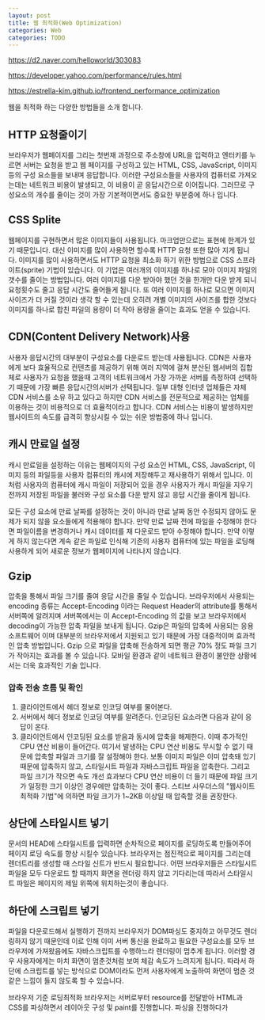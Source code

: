 ```yaml
---
layout: post
title: 웹 최적화(Web Optimization) 
categories: Web
categories: TODO
---
```

https://d2.naver.com/helloworld/303083

https://developer.yahoo.com/performance/rules.html

https://estrella-kim.github.io/frontend_performance_optimization

웹을 최적화 하는 다양한 방법들을 소개 합니다.


## HTTP 요청줄이기
브라우저가 웹페이지를 그리는 첫번재 과정으로 주소창에 URL을 입력하고 엔터키를 누르면 서버는 요청을 받고 웹 페이지를 구성하고 있는 HTML, CSS, JavaScript, 이미지 등의 구성 요소들을 보내며 응답합니다. 이러한 구성요소들을 사용자의 컴퓨터로 가져오는데는 네트워크 비용이 발생되고, 이 비용이 곧 응답시간으로 이어집니다. 그러므로 구성요소의 개수를 줄이는 것이 가장 기본적이면서도 중요한 부분중에 하나 입니다.

## CSS Splite
웹페이지를 구현하면서 많은 이미지들이 사용됩니다. 마크업만으로는 표현에 한계가 있기 때문입니다. 대신 이미지를 많이 사용하면 할수록 HTTP 요청 또한 많아 지게 됩니다. 이미지를 많이 사용하면서도 HTTP 요청을 최소화 하기 위한 방법으로 CSS 스프라이트(sprite) 기법이 있습니다. 이 기업은 여러개의 이미지를 하나로 모아 이미지 파일의 갯수를 줄이는 방법입니다. 여러 이미지를 다운 받아야 했던 것을 한개만 다운 받게 되니 요청횟수도 줄고 응답 시간도 줄어들게 됩니다. 또 여러 이미지를 하나로 모으면 이미지 사이즈가 더 커질 것이라 생각 할 수 있는데 오히려 개별 이미지의 사이즈를 합한 것보다 이미지를 하나로 합친 파일의 용량이 더 작아 용량을 줄이는 효과도 얻을 수 있습니다. 

## CDN(Content Delivery Network)사용
사용자 응답시간의 대부분이 구성요소를 다운로드 받는데 사용됩니다. CDN은 사용자에게 보다 효율적으로 컨텐츠를 제공하기 위해 여러 지역에 걸쳐 분산된 웹서버의 집합체로 사용자가 요청을 했을때 고객의 네트워크에서 가장 가까운 서버를 측정하여 선택하기 때문에 가장 빠른 응답시간의서버가 선택됩니다. 일부 대형 인터넷 업체들은 자체 CDN 서비스를 소유 하고 있다고 하지만  CDN 서비스를 전문적으로 제공하는 업체를 이용하는 것이 비용적으로 더 효율적이라고 합니다. CDN 서비스는 비용이 발생하지만 웹사이트의 속도를 급격히 향상시킬 수 있는 쉬운 방법중에 하나 입니다. 

## 캐시 만료일 설정
캐시 만료일을 설정하는 이유는 웹페이지의 구성 요소인 HTML, CSS, JavaScript, 이미지 등의 파일등을 사용자 컴퓨터의 캐시에 저장해두고 재사용하기 위해서 입니다. 이처럼 사용자의 컴퓨터에 캐시 파일이 저장되어 있을 경우 사용자가 캐시 파일을 지우기 전까지 저장된 파일을 불러와 구성 요소를 다운 받지 않고 응답 시간을 줄이게 됩니다. 

모든 구성 요소에 만료 날짜를 설정하는 것이 아니라 만료 날짜 동안 수정되지 않아도 문제가 되지 않을 요소들에게 적용해야 합니다. 만약 만료 날짜 전에 파일을 수정해야 한다면 파일이름을 변경하거나 캐시 데이터를 재 다운로드 받아 수정해야 합니다. 만약 이렇게 하지 않는다면 계속 같은 파일로 인식해 기존의 사용자 컴퓨터에 있는 파일을 로딩해 사용하게 되어 새로운 정보가 웹페이지에 나타나지 않습니다. 

## Gzip 
압축을 통해서 파일 크기를 줄여 응답 시간을 줄일 수 있습니다. 브라우저에서 사용되는 encoding 종류는 Accept-Encoding 이라는 Request Header의 attribute를 통해서 서버쪽에 알려지며 서버쪽에서는 이 Accept-Encoding 의 값을 보고 브라우저에서 decoding이 가능한 압축 파일을 보내게 됩니다. Gzip은 파일의 압축에 사용되는 응용 소프트웨어 이며 대부분의 브라우저에서 지원되고 있기 때문에 가장 대중적이며 효과적인 압축 방법입니다. Gzip 으로 파일을 압축해 전송하게 되면 평균 70% 정도 파일 크기가 작아지는 효과를 볼 수 있습니다. 모바일 환경과 같이 네트워크 환경이 불안한 상황에서는 더욱 효과적인 기술 입니다.

### 압축 전송 흐름 및 확인
1. 클라이언트에서 헤더 정보로 인코딩 여부를 물어본다.
2. 서버에서 헤더 정보로 인코딩 여부를 알려준다. 인코딩된 요소라면 다음과 같이 응답이 온다.
3. 클라이언트에서 인코딩된 요소를 받음과 동시에 압축을 해제한다. 이때 추가적인 CPU 연산 비용이 들어간다. 여기서 발생하는 CPU 연산 비용도 무시할 수 없기 때문에 압축할 파일과 크기를 잘 설정해야 한다. 보통 이미지 파일은 이미 압축돼 있기 때문에 압축하지 않고, 스타일시트 파일과 자바스크립트 파일을 압축한다. 그리고 파일 크기가 작으면 속도 개선 효과보다 CPU 연산 비용이 더 들기 때문에 파일 크기가 일정한 크기 이상인 경우에만 압축하는 것이 좋다. 스티브 사우더스의 "웹사이트 최적화 기법"에 의하면 파일 크기가 1~2KB 이상일 때 압축할 것을 권장한다.


## 상단에 스타일시트 넣기
문서의 HEAD에 스타일시트를 입력하면 순차적으로 페이지를 로딩하도록 만들어주어 페이지 로딩 속도를 향상 시킬수 있습니다. 브라우저는 점진적으로 페이지를 그리는데 렌더트리를 생성할 때 스타일 신트가 반드시 필요합니다. 어떤 브라우저들은 스타일시트 파일을 모두 다운로드 할 때까지 화면을 렌더링 하지 않고 기다리는데 따라서 스타일시트 파일은 페이지의 제일 위쪽에 위치하는것이 좋습니다.

## 하단에 스크립트 넣기
파일을 다운로드해서 실행하기 전까지 브라우저가 DOM파싱도 중지하고 아무것도 렌더링하지 않기 때문인데 이로 인해 이미 서버 통신을 완료하고 필요한 구성요소를 모두 브라우저에 가져왔음에도 자바스크립트를 수행하느라 렌더링이 멈추게 됩니다. 이러할 경우 사용자에게는 마치 화면이 멈춘것처럼 보여 체감 속도가 느려지게 됩니다. 따라서 하단에 스크립트를 넣는 방식으로 DOM이라도 먼저 사용자에게 노출하여 화면이 멈춘 것 같은 느낌이 들지 않도록 할 수 있습니다.


브라우저 기준 로딩최적화
 브라우저는 서버로부터 resource를 전달받아 HTML과 CSS를 파싱하면서 레이아웃 구성 및 paint를 진행합니다.
파싱을 진행하다가 <script>태그와 만나게 되면 javascript를 파싱하고 즉시 실행하게 됩니다. javascript가 실행된 이후로 그 다음 구문을 동기적으로 파싱할 수 있습니다.
브라우저가 효율적으로 빠르게 뷰(view)를 그리기 위해서는 HTML과 CSS를 파싱하면서 자바스크립트로 인해 block resource가 발생하는 것을 방지해야합니다.
즉, HTML을 읽어나가다가 script를 만나 view를 그리는 시간이 늦어지지않도록 javascript는 view가 다 그려진 시점에 파싱해야합니다.
html5 가 나오기 이전에는, <script> 태그를 <body> 태그가 끝나기 바로 전에 위치하게 했습니다.
html5에서는 외부 js resource를 받아오는 경우 defer속성이나 async 속성을 추가하여 같은 효과를 낼 수 있습니다.

*단, 외부의 resource를 가져오는 script태그인 경우에만 사용가능합니다.

** 엄연히 이야기하자면 defer와 async는 다른 속성이다.
   defer의 경우는 외부의 source를 비동기적으로 가져온 후 html파싱이 끝난 후 파싱하게 하고,
   async는 비동기적으로 외부 source를 받아온 후 그 즉시 파싱한 후 실행합니다.



### 추가로 async & defer

자바스크립트 로드 시점을 최적 화 할 수 있습니다.


#### async 속성이 추가된 경우의 실행

async 속성은 브라우저에 스크립트 파일이 비동기적으로 실행될 수 있음을 나타내기 위해 사용됩니다. HTML 구문 분석기는 스크립트 태그에 도달한 지점에서 스크립트를 가져오고 실행하기 위해 일시 중지 할 필요가 없습니다. 따라서 HTML 구문 분석과 병행하여 스크립트를 가져온 후 스크립트가 준비 될 때마다 즉시 실행이 가능합니다. 그러므로 `실행의 순서가 다운로드 완료 시점의 결정되므로 실행 순서가 중요한 스크립트들에 async를 사용할 때는 유의해야 합니다`(HTML5 spec에 async=false 속성 지정시 호출 순서대로 실행되도록 추가됨(default : true)).


```js
<script async src="script.js">
```

#### defer 속성이 추가된 경우의 실행

defer 속성은 HTML 구문 분석이 완전히 완료되면 스크립트 파일을 실행하도록 브라우저에 지시합니다.

```js
<script defer src="script.js">
```

비동기적으로 로드된 스크립트와 마찬가지로, HTML 구문 분석이 실행되는 동안 파일을 다운로드 할 수 있습니다. 그러나 `HTML 구문 분석이 완료되기 전에 스크립트 다운로드가 완료 되더라도 구문 분석이 완료 될 때까지 스크립트는 실행되지 않습니다`. 또한, async와는 다르게 호출된 순서대로 실행됩니다.
그렇기 때문에 먼저 선언된 스크립트 다운로드가 완료시점이 늦더라도 호출된 순서대로 실행되기 때문에 위에서 의존성을 잃어버릴 가능성이 있는 defer="true" 일 경우와는 다릅니다.

## Javascript & CSS파일을 외부로 분리하기
문서내에 배치하는 것보다 외부로 분리하여 link, script태그로 불러오는 방식을 사용하는 방법으로 응답시간을 줄일 수 있습니다. 브라우저에 의해 캐시에 저장된 javascript와 css파일은 재사용되어 사용되지 않기 때문에 캐시의 장점을 활용할 수 없습니다

## javascript & css 통합하기
외부로 분리한 파일들을 최대한 통합하여 파일 갯수를 줄이는것 또한 중요합니다. 아무리 작은 파일이라도 사용자의 컴퓨터로 가져오기 위해서는 요청을 해야 하고 요청이 많아지면 응답시간또한 늘어나게 되기 때문입니다. 

## javascript & css minfy 축소
작성시 불필요한 선언을 하지 않는 것 역시 파일의 용량을 줄이고 렌더링 속도를 빠르게 할 수 있는 방법중 하나입니다. 불필요한 white space를 제거하여 용량을 줄이고 필요한 정보만 한줄에 보내기 때문에 traffic사이즈가 상당히 줄어즐게 됩니다. 

## DNS조회 줄이기
DNS (Domain Name System)는 전화 번호부가 사람들의 이름을 전화 번호로 매핑하는 것처럼 호스트 이름을 IP 주소에 매핑합니다. 브라우저에 www.yahoo.com을 입력하면 브라우저에서 접속 한 DNS 확인자가 해당 서버의 IP 주소를 반환합니다. 따라서 DNS에는 비용이 발생합니다. 일반적으로 DNS가 주어진 호스트 이름의 IP 주소를 조회하는데 20 - 120ms 가 걸립니다. 브라우저는 DNS 조회가 완료 될때까지 이 호스트 이름에서 아무것도 다운로드 할 수 없습니다.

DNS 조회는 성능향상을 위해 임시저장(cache) 됩니다. 이 캐시는 사용자의 ISP 또는 LAN (Local Area Network)이 관리하는 특수 캐시 서버에서 발생할 수 있지만 개별 사용자의 컴퓨터에서 발생하는 캐시도 있습니다. DNS 정보는 운영 체제의 DNS 캐시 (Microsoft Windows의 "DNS 클라이언트 서비스")에 남아 있습니다. 대부분의 브라우저에는 운영 체제의 캐시와 별도로 고유한 캐시가 있습니다. 브라우저가 자체 캐시에 DNS 레코드를 보관하는 한 운영 체제가 레코드 요청을 방해하지 않습니다.

Internet Explorer는 기본적으로 DnsCacheTimeout레지스트리 설정에 지정된대로 DNS 조회를 30분 동안 캐시합니다. Firefox는 network.dnsCacheExpiration구성 설정에 의해 제어되는 DNS 조회를 1분 동안 캐시합니다. (Fasterfox가 이것을 1시간으로 변경합니다.)

클라이언트의 DNS 캐시가 비어 있으면 (브라우저와 운영 체제 모두에 대해) DNS 조회 수는 웹 페이지의 고유한 호스트 이름 수와 같습니다. 여기에는 페이지의 URL, 이미지, 스크립트 파일, 스타일시트, 플래시 객체 등에 사용된 호스트 이름이 포함됩니다. 고유한 호스트 이름의 수를 줄이면 DNS 조회 횟수가 줄어 듭니다.

고유한 호스트 이름의 수를 줄이면 페이지에서 발생하는 병렬 다운로드의 양이 줄어 듭니다. DNS 조회를 피하면 응답 시간이 단축되지만 병렬 다운로드를 줄이면 응답 시간이 늘어날 수 있습니다. 따라서 이 components를 적어도 2개(hostnames이 4개를 넘으면 안됨)로 분리시킬 것을 권장합니다. 이것은 DNS 조회를 줄이는 것과 높은 수준의 parallel downloads를 허용하는 것 사이에 적당한 절충안을 만들어줄 것입니다.

12. 중복 Script 제거하기
한페이지에서 동일한 자바스크립트 파일을 두번 포함시키는 것은 성능에 큰 영향을 미칩니다. 이러한 경우가 생각보다 특별한 경우가 아니라고 합니다. 두 가지 중요 요소(스크립트 크기와 개수)는 단일 웹페이지에서 스크립트 복제 가능성을 증가 시킵니다. 그런 일이 생기면, 복제 스크립트는 불필요한 HTTP 요청과 자바스크립트 실행의 생성으로 인해 성능에 영향을 줍니다.  

13. 리다이렉트 피하기
리다이렉트는 사용자를 한 URL에서 다른 URL로 다시 보내는 것을 말합니다. HTML 문서 모두 요청하기도 하며, 페이지 안에서 구성요소를 요청할 때도 사용됩니다. 이 밖에도 리다이렉트를 사용하는 이유는 다양하지만 리다이렉트는 페이지를 더 느리게 만듭니다. 리다이렉트가 완료되고 HTML 문서가 다운로드 될때까지 브라우저 화면에 아무것도 보이지 않습니다. 리다이렉트를 HTML 문서 자체의 다운로드를 지연시키기 때문에 가장 안 좋다고 할 수 있습니다. 

14. ETag 헤더를 설정하기
ETag(Entity Tags)란? 브라우저 캐시에 있는 컴포넌트가 원본 서버에 있는 컴포넌트와 일치하는지 여부를 확인하기 위해 웹서버와 브라우저가 사용하는 매커니즘 입니다. ETag는 유일하게 컴포넌트의 특정 버전을 식별하는 문자열입니다. 

13. 초기 렌더링 시 Ajax 요청 최소화하기
동적인 웹사이트에서 화면을 그리는 단계는 일반적으로 다음과 같습니다.

1. 사용자가 페이지를 요청한다.
2. 서버에서 보낸 마크업을 다운로드해 렌더링을 시작한다. 이때 마크업은 화면을 구성하는 레이아웃만 있고 실제로 보여 줄 데이터는 나중에 AJAX 요청을 통해 받은 다음 그릴 것이다.
3. 자바스크립트 다운로드와 렌더링이 끝난 후 onload 이벤트가 발생한다.
4. onload 이벤트가 발생한 다음에야 AJAX 통신을 실행하고 데이터를 화면에 그린다.
5. 화면을 완성한다.

이 과정에는 두 가지 문제점이 있습니다. 원래 Ajax 통신을 사용하지 않는 방법으로 페이지를 개발했다면 3번 단계에서 사용자는 화면을 보게 됩니다. 그런데 5번 단계까지 가서야 사용자는 최종화면을 볼 수 있습니다. 또 다른 문제는 렌더링이 반복된다는 것입니다. 1 ~  3번 단계까지 전체 화면을 한 번 그리고 4 ~ 5번 단계에서 화면을 한 번 더 그립니다. 

초기 응답 속도가 중요한 경우 Ajax 통신을 하지 않고 JSON 형태로 필요한 데이터를 받아 그려주는 방식으로 변경한다면 통신 비용만 덜었지 여전히 앞에서 발생한 문제가 그대로 나타나게 됩니다. 초기 렌더링 시에 마크업 전체를 서버에서 보내는 방식으로 개발하면 체감 속도를 높일 수 있습니다. 다시 말하면, 1 ~ 3단계에서 전체 화면과 데이터가 있는 화면을 모두 그리는 것입니다. 그리고 사용자의 행동이 있을 때 Ajax 요청을 실행해서 데이터를 받은 다음 화면을 그리게 하는 것으로 개선이 가능합니다.

초기 렌더링 시에 Ajax 통신으로 받은 데이터를 화면에 그리는 방법은 화면을 두 번 그리게 되어 체감 속도를 매우 느리게 합니다. 체감 속도를 높이려면 되도록 초기 렌더링시에는 Ajax 요청을 최소화 합니다.


## 쿠키 사이즈 줄이기
HTTP 쿠키들은 인증 및 개인화와 같은 다양한 이유로 사용이 됩니다. 쿠키들에 대한 정보는 웹 서버와 브라우저 사이의 HTTP headers에서 교환 됩니다. 쿠키들의 크기를 가능한 작게 유지하는 것은 사용자의 응답시간에 미치는 영향을 최소화 하기 때문에 중요합니다. 


## 구성요소들에 대해 cookie - free 도메인을 사용하기
브라우저가 정적 이미지에 대한 요청을 하고 쿠키들을 함께 보낼 때, 쿠키들은 서버에서 아무런 영향을 주지 않습니다. 그래서 이 쿠키들은 별다른 이유 없이 네트워크 트래픽만을 생성합니다. 정적 구성요소들이 cookie - free 요청들과 함께 요구 되고 있는지 반드시 확인해야 합니다. 서브도메인을 생성하고 거기에 모든 정적 구성요소들을 호스트 합니다. 만약 도메인이 www.example.org 이라면, static.example.org에 정적 구성요소들을 호스팅 할 수 있습니다. 그러나 www.example.org 와 반대로 만약 최상위 도메인 example.org에 이미 쿠키들을 설정했다면, static.example.org로의 모든 요청은 쿠키들을 포함할 것입니다. 이 경우, 완전히 새로운 도메인을 구입할 수 있고, 거기에 정적 구성요소들을 호스트 할 수 있습니다. 또한 이 도메인은 cookie - free 상태로 유지될 수 있습니다. Yahoo는 yimg.com을 사용, YouTube는 ytimg.com을 사용하고 Amazon은 

images - amazon.com 등을 사용합니다. cookie - free 도메인에서 적정 구성요소들을 호스팅 하는 것의 또 다른 이점은 일부 proxies가 쿠키들과 함께 요청된 구성요소들을 캐시하는 것을 거부할 수도 있다는 것입니다. 같은 맥락으로, 홈페이지에 example.org 또는 www.example.org의 사용을 망설이고 있는 중이라면, 쿠키에 미치는 영향을 고려해봐야 합니다. www를 생략하는 경우는 *.example.org의 쿠키들을 작성하는 것 밖에 할 수 없지만, 성능을 위해 www 서브도메인을 사용하고 그 서브도메인에 대한 쿠키들을 작성하는 것이 최선의 방법입니다.


## iframe의 개수를 최소화 하기
iframe을 사용할때는 아래와 같은 장점과 단점들이 있지만 많은 iframe 은 많은 이미지, 스크립트를 사용하는 경우와 같이 성능을 떨어뜨리기 때문에 iframe 또한 개수를 최소화 하여 사용하는 것이 좋습니다.

### <iframe> 의 장점
- 광고나 뱃지와 같은 로딩이 느린 third-party-content 
- Security sandbox
- 스크립트 병렬 다운로드

### <iframe> 의 단점
- 비어있어도 값이 비쌈
- page onload 를 차단함
- Non-semantic (비의미론적인 마크업)


## DOM 요소의 수를 줄여라
복잡한 페이지는 더 많은 바이트를 다운로드 하는 것을 의미하고, 또한 자바스크립트에서 느린 DOM 접근을 의미합니다. 예를 들어, 만약 event handler를 추가하려는 페이지에 500 또는 5000 개의 DOM 요소를 통해 루프를 돌려서 처리한다면 큰 차이가 생깁니다. DOM 요소의 높은 숫자는 컨텐츠를 반드시 제거하지 않고 페이지의 마크업과 함께 개선되야만 하는 무언가가 있다는 것을 말합니다. 당신은 레이아웃을 위해 중첩된 테이블을 사용하고, 단지 레이아웃 문제를 해결하기 위해 더 많은 DIV를 삽입하고 있는지 생각해 봐야 합니다. 좋은 마크업을 하기 위해서도 불필요한 요소들을 제거하여 마크업 하는 것을 중요합니다. 


## DOM 접근을 최소화 하기
자바스크립트의 DOM 객체는 자바스크립트의 주요 성능 저하 요인 중 하나 입니다. 따라서 자바스크립트의 성능을 최적화하기 위해서는 DOM 객체 접근을 최소화하도록 코드를 작성해야 합니다. 


## 이벤트 핸들러 설정하기
페이지 안에서 너무 자주 실행되는 DOM tree의 서로 다른 요소들에 붙여진 많은 이벤트 핸들러 때문에 반응 속도가 느려지게 됩니다. 만약 한개의 div 안에 10개의 버튼을 사용한다면 각 버튼마다 이벤트 핸들러를 설정하지 않고 버튼들을 감싸고 있는 div 에 이벤트 핸들러를 사용하는 것이 더 효과적입니다. 


## 404 Not Found 없애기
404 Not Found 는 HTTP 요청을 하고 페이지가 없다는 응답을 받게 되는 불필요한 요청으로 사용자경험을 느리게 만듭니다. 


## CSS의 filter 사용 자제하기
filter는 IE 7 미만 버전에서 PNG의 반투명한 색채의 문제점을 해결하는 것을 목표로 만들어 졌습니다. 하지만 filter 의 문제점은 이미지가 다운로드 되고 있는 동안 렌더링을 차단하고 브라우저를 멈추게 만듭니다. 이것은 메모리 소모를 증가 시키고 이미지마다가 아닌 요소마다 적용되므로 더 문제가 되기 때문에 filter 의 사용을 하지 않는 것이 최적화를 위해 좋습니다. 


## CSS의 Expression 사용 자제하기
CSS expression은 동적으로 CSS 속성을 설정하는 위험하지만 강력한 방법입니다. Internet Explorer 5로 시작되는 버전은 지원되지만, Internet Explorer 8로 시작되는 버전에서는 사용하지 않을 것을 권장합니다. 예로 배경색상은 CSS expression을 사용하여 매시간 다른 설정이 가능합니다.

```css
backgroud-color : expression( (new Date()).getHour()%2? '#B8D4FF' : '#F08A00');
```

위와 같은, 표현방법은 자바스크립트 방식을 사용합니다. CSS 속성은 자바스크립트 방식을 처리한 결과값으로 설정됩니다. 표현방법은 다른 브라우저에 의해 무시되므로, 여러 브라우저를 통해 일관된 표현 생성을 필요로 하는 Internet Explorer의 속성을 설정하는 것은 유용합니다. 

Expression의 문제는 CSS가 대부분 사람들이 생각한 것보다 더 자주 사용된다는 것입니다. 페이지를 읽어오거나 크기를 재설정 또는 스크롤 하거나 심지어 사용자가 마우스로 페이지를 이동할 때에도 사용됩니다. CSS expression의 카운터를 추가하면 CSS expression이 사용되는 빈도를 파악할 수 있습니다. 

CSS expression의 사용횟수를 감소시키는 방법 중 하나는 뚜렷한 값으로 스타일 속성을 설정할 수 있는 expression을 한번 사용하는 것입니다. 만약 스타일 속성을 페이지 전반에 걸쳐 동적으로 설정해야 한다면, CSS expression 대신에 event handlers를 사용하는 것이 대안이 될 수 있습니다. 반드시 CSS expression을 사용해야 한다면, 수천 번 이상 사용될 수 있으며 페이지 성능에 영향을 줄 수도 있다는 사실을 기억해야 합니다.

23. HTML 에서 이미지 크기를 줄이기 않기
HTML 안에서 `<img width="300" height="300" src="example.png" alt="example">` 와 같이 이미지 사이즈를 변경할 수 있습니다. HTML 내에서 사이즈를 수정하지 않고 원하는 사이즈로 컷팅된 이미지를 넣어 사용하는 것이 최적화에 좋습니다.

## favicon.ico 파일은 작고 캐시가 가능하게 제작하기
파비콘은 서버의 루트(root)에 머무는 이미지입니다. 브라우저는 같은 서버에 있기 때문에 쿠키들은  요청 시마다 발송됩니다. 또한 이 이미지는 다운로드 순서를 방해합니다. 

favicon.ico 이 가진 단점을 보완하기 위해서는
- 가능한 1k 이하로 작게 제작
- 변경설정 후에는 이름변경이 불가능하므로 원하는 시점의 Expires header를 설정해 줍니다. 

## 이미지 최적화 하기
이미지의 개수를 줄이는 스프라이트 기법을 통해 개수를 줄여주는 것도 중요하지만 모든 이미지에 다 적용할수는 없기 때문에 각각의 이미지들을 최적화 해주는 것이 중요합니다. 이미지 최적화를 통해 이미지의 용량이 줄어들고, 사용자의 대역폭에 여유가 생기고, 더 빨리 다운로드하여 화면에 렌더링 할 수 있게 해줍니다.

이미지를 최적화 하기 전 꼭 이미지를 사용해야 하는지에 대한 여부부터 생각해 봐야 합니다. 이미지를 대신하여 CSS 와 웹 글꼴들을 활용하여 대체할수 있다면 대체하여 구현하는 것이 최고의 최적화 방법입니다.

- 벡터 형식 선호 : 벡터 이미지는 해상도 및 배율에 독립적이므로, 여러 기기 및 고해상도 환경에 가장 적합합니다.
- SVG 자산 최소화 및 압축 : 대부분의 그리그 애플리케이션에서 생성하는 XML 마크업에는 불필요한 메타데이터가 들어 있는 경우가 많습니다. 이러한 메타데이터는 제거할 수 있습니다. 서버가 SVG 자산에 대해 GZIP 압축을 적용하도록 구성 되었는지 확인합니다.
- 최적의 래스터 이미지 형식 선택 : 기능적인 요구사항을 확인하고 각각의 특정 자산에 맞는 형식을 선택합니다.
- 래스터 형식에 최적화된 품질 설정 실험 : '품질' 설정을 낮추는 것을 두려워하지 마세요. 결과가 매우 좋은 경우가 많으며 바이트 절감 효과는 상당합니다.
- 불필요한 이미지 메타데이터 제거 : 많은 래스터 이미지에는 위치정보, 카메라 정보 등 자산과 관련하여 불필요한 메타 데이터가 들어 있습니다. 적합한 도구를 사용하여 이러한 메타 데이터를 삭제해 줍니다.
- 배율이 조정된 이미지 제공 : 서버의 이미지 크기를 조정하고 '표시' 크기를 이미지의 '실제' 크기와 최대한 가깝게 합니다. 특히, 큰 이미지의 경우 크기가 조정될 때 가장 큰 오버헤드가 발생하므로 주의 해야 합니다.
- 자동화 : 자동화된 도구 및 인프라에 투자하여 모든 이미지 자산이 항상 최적화 되도록 합니다.

구글 개발자 페이지 입니다. 각 단계별로 더 자세한 설명을 보실 수 있습니다. 

https://developers.google.com/web/fundamentals/performance/optimizing-content-efficiency/image-optimization?hl=ko


## 25k 이하의 구성요소들을 유지해라
아이폰에서는 25k 보다 큰 구성요소를 캐시하지 않는 이유 때문입니다. gzip으로는 충분하지 않을 수도 있기 때문에 축소하는것은 중요합니다. 

좀 더 자세한 정보는 Wayne Shea and Tenni Theurer 의 "Performance Research, Part 5: iPhone Cacheability - Making it Stick" 을 통해 보실 수 있습니다.


## 다중문서에 구성요소들을 묶어라
이메일의 첨부파일과 같이 다중문서에 구성요소들을 묶는 것은 한 개의 HTTP 요청에 여러 개의 구성요소들을 불러오는 데 도움이 됩니다. 사용자가 이 기술을 사용할 때, 사용자 에이젼트가 이러한 기능르 지원하는 먼저 확인해 봐야 합니다.


## 초기 buffer를 flush 하기
사용자들이 페이지를 요청할 때, backend 서버와 HTML 페이지를 함께 연동하는 것은 200 ~ 500ms 사이의 시간이 걸릴 수 있습니다. 브라우저는 도착하는 데이터를 기다리는 동안 작동하지 않습니다. PHP는 flush() 기능을 가지고 있습니다. 그것은 일부 준비된 HTML 응답을 브라우저로 전송하는 것을 승인함으로써, 브라우저는 backend 가 HTML 페이지의 나머지와 함께 연동되는 동안 컴포넌트를 불러올 수 있습니다. head 에 대한 HTML이 보통 더 쉽게 생성되기 때문에 head 바로 다음에 flushing을 사용하는 것이 적합합니다. 그것은 backend 가 동작하는 동안, 브라우저가 병렬로 연동하기 위해 필요한 CSS 및 JavaScript 파일들을 포함하는 것을 허락합니다.


```html
...<!-- css, js -->

</head>

<? php flush(); ?>

<body>

...<!-- content -->
```

## Post-load Components
페이지를 자세히 살펴보게 되면 "처음에 페이지를 읽어오기 위해 절대적으로 요구되는 것"이 무언인지에 의문을 가집니다. 컨텐츠와 컴포넌트의 나머지는 기다릴 수 있습니다. JavaScript 는 onload event 전후의 분할을 위한 이상적인 후보입니다. 예를 들어, 만약 드래그 앤 드롭(drag and drop)과 애니메이션을 실행하는 JavaScript 코드와 라이브러리를 갖고 있다면, 초기 렌더링 후에 페이지의 dragging 요소(elements)가 오기 때문에 그것들을 기다릴 수 있습니다. Post-loading에 대한 후보를 찾기 위한 또 다른 장소는 fold 아래의 숨겨진 컨텐츠(사용자의 동작 이후에 나타나는 컨텐츠)와 이미지들을 포함합니다.

YUI Image Loader를 이용하면 fold 아래의 이미지들을 지연시킬 수 있고, YUI GET 유틸리티는 즉시 JS와 CSS를 포함하는 가장 쉬운 방법입니다. Firebug의 Net Panel이 실행되는 Yahoo의 홈페이지는 좋은 예가 됩니다. 성능목표는 다른 웹 개발 모범사례(best practices) 와 비슷할 때 가장 이상적입니다. 이런 경우, 점진적 강화의 아이디어는 

자바스크립트를 지원받을 때 사용자경험(UX)를 향상시킬 수 있지만, 페이지가 자바스크립트 없이도 작동하는지 반드시 확인 해야 한다는 것을 명시해야 합니다. 그래서 페이지가 정상적으로 작동하는지 확인한 후에, 약간의 post-loaded script(드래그 앤 드롭 및 애니메이션과 같은 부가프로그램을 제공하는)로 향상시킬 수 있습니다. 


## Preload Components
Preload는 post-load의 반대개념처럼 보일지 모르지만, 실제로는 다른 목적을 가지고 있습니다. 컴포넌트를 preloading 함으로써 브라우저가 정지상태(idle)인 시간의 이점을 활용할 수 있고, 미래에 필요한 컴포넌트(이미지, css, script와 같은)를 요청할 수 있습니다. 이 방법은 사용자가 다음 페이지를 방문할 때, 대부분의 컴포넌트를 캐시에 이미 가질 수 있고, 페이지는 사용자에게 훨씬 빨리 로드(load)될 것입니다.

## 도메인에서 구성요소들을 분할하라
컴포넌트를 분할하는 것은 병렬 다운로드를 극대화 할 수 있습니다. DNS 조회의 페널티 때문에 2-4개 이상의 도메인을 사용하고 있지는 않은지 확인 해 봐야 합니다. 예를 들어, www.example.org 에서 HTML과 동적 컨텐츠를 호스트할 수 있고, static 1.example.org 와 static 2.example.org 사이의 정적 구성 요소를 분할 할 수 있습니다.

더 자세한 내용은 Tenni Theurer와 Patty Chi의 "Maximizing Parallel Downloads in the Carpool Lane"을 통해 보실 수 있습니다.

## @import 보다 link를 선택하라
위에서 점진적 렌더링을 위해서 CSS가 페이지의 상단에 와야 한다는 내용을 확인 했었습니다. IE에서 @import는 태그를 페이지의 하단에 사용하는 것과 같으므로 최적의 사용방법이 아닙니다.


## 빈 이미지 src 없애기
이미지를 만들 때 html과 js로 생성하는 두가지 방법이 있습니다.

```html
<img src="">
```

```js
var img = new Image();
img.src = "";

```

 두가지 양식은 동일한 효과를 불러 일으킵니다. 브라우저마다 서버에 다른 요청을 하게 됩니다.

- IE 는 페이지가 위치한 디렉토리를 요청합니다.
- Safari 와 Chrome 은 그것들의 실제 페이지를 요청합니다.
- Firefox 3 와 이전 버전들은 Safari, Chrome 과 같은 동작을 수행하지만, 버전 3.5에서는 이 문제를 ([bug 444931]) 다루며 더 이상 요청을 보내지 않습니다.
- Opera는 빈 이미지가 src가 발생할 때, 아무것도 수행하지 않습니다.

이러한 동작들이 좋지 않은 이유는

1. 많은 양의 예상치 못한 트래픽(특히, 하루에 많은 양의 페이지뷰를 생성하는 페이지들)을 전송함으로써 서버는 정지상태가 됩니다.
2. 서버는 절대 보여지지 않을 페이지를 생성하는 사이클을 컴퓨팅 하는 것으로 낭비됩니다.
3. 사용자 데이터는 오류가 생길 가능성이 있습니다. 만약 요청이 추적상태에 있다면, 쿠키 또는 다른 방식으로 데이터를 파괴할 가능성이 있습니다. 비록 이미지 요청이 이미지를 반환하지 않더라도, 모든 쿠키들을 포함하는 브라우저에 의해 모든 header 들은 읽고 수락될 수 있습니다. 응답의 나머지가 버려지는 동안에, 손상은 이미 완료될 지도 모릅니다. 이 작동의 근본원인은 URI 해상도가 브라우저에서 실행되는 방식 때문입니다. 이것은 RFC 3986 - Uniform Resource Identifiers에 정의되어 있습니다. 빈 문자열이 URI로 발생되면, 그것은 상대적인 URI로 간주되며, 5.2 섹션에 정의된 알고리즘에 따라 해결 됩니다. 구체적인 예를 들자면, 5.4 섹션에 등록된 빈 문자열 입니다. Internet Explorer가 부정확하게 실행되는 동안, 명백히 RFC 2396 - Uniform Resource Identifiers 사양( 이것은 RFC 3986에 의해 더 이상 사용되지 않습니다.) 의 초기버전과 일맥상통하는 Firefox, Safari, 그리고 Chrome 섹션은 모두 사양마다 정확하게 빈 문자열을 해결할 것입니다. 그래서 기술적으로, 브라우저는 상대적 URI를 해결하기 위한 것들을 수행 중입니다. 이 문맥에서의 문제는, 빈 문자열은 명확히 의도적이지 않다는 것입니다.

HTML5 는 섹션 4.8.2 에서 추가요청을 하지 않는 브라우저를 지시하기 위해 태그의 src 속성의 설명을 추가합니다.
src 속성은 반드시 존재해야 하고, 페이지 및 script 되지 않으며 쌍방향이 아니고(non-interactive), 선택적으로 애니메이션(optionally animated)된 이미지 자원(image resource)을 참조하는 유효한 URL을 반드시 포함해야 합니다. 만약 요소의 기본 URI가 문서의 주소와 동일한 경우, src 속성값은 빈 문자열이어서는 안됩니다.
브라우저는 추후에 이런 문제를 가지지 않아야 하겠지만, <script src=""> 및 <link href=""> 에 대한 그런 조항은 갖고 있지 않습니다. 브라우저가 실수로 이동작을 구현하지 않도록 확실히 하기 위해 그것을 조정할 수 있는 시간이 아마 있을 것입니다.

이 규칙은 Yahoo의 자바스크립트 전문가, Nicolas C. Zakas에 의해 창안되었습니다. 자세한 내용을 보려면 그의 기사 "Empty image src can destroy your site"을 통해 보실 수 있습니다.


## 웹 성능 최적화 측정 도구
### YSlow
YSlow는 웹 성능 최적화 측정 도구로 웹 페이지가 얼마나 최적화 법칙을 만족하고 있는지 측정하는 도구 입니다. 많은 브라우저에 확장 프로그램으로 제공하고 있고 http://yslow.org/ 에서 다운로드 받을 수 있습니다. YSlow는 현재 야후에서 발표한 35개의 법칙 중 프로그램으로 측정할 수 있는 23개 법칙을 분석해 자체 기준에 따라 A~F 등급으로 분류해 줍니다. 등급 및 점수는 참고 사항이기 때문에 기준을 모두 따라야 하는 것은 아니며 보고서 내용을 참고하여 상황에 맞게 최적화 하면 될 것 입니다.




## 정리
웹 사이트 최적화시 다음을 우선 사항으로 검토 해 봅니다.

1. HTTP 요청을 최소화할 수 있는지 분석합니다.
- HttpWatch와 같은 도구의 워터폴 차트로 웹페이지를 구성하는 요소에 무엇이 있는지 분석한다.
- 이미지 요청 수를 분석하고 요청 수가 너무 많으면 CSS 스프라이트를 적용할 수 있는지 검토한다.
- 스타일시트 파일이나 자바스크립트 파일의 개수를 분석하고 파일의 개수가 많다면 되도록 하나의 파일로 통합한다.
- 불필요한 '404' 상태 코드가 나타나는 요소를 찾는다.
- HTTP 요청에 대한 최적화 작업이 완료됐다면 재사용 방문자를 위해 캐시 설정을 진행한다.

2. 구성 요소의 크기를 줄입니다.
- 자바스크립트 파일이나 스타일시트 파일에서 불필요한 공백이나 주석 등을 제거해 파일 크기를 최소화한다.
- Gzip 압축을 적용하면 파일의 크기를 더 줄일 수 있다.

3. 렌더링 향상을 위해서 아래와 같은 방법을 적용해 봅니다.
- 스타일시트 파일은 페이지 제일 위에 놓고, 자바스크립트 파일은 페이지 제일 아래에 놓는다.
- 페이지 초기 렌더링 시에는 AJAX 요청을 되도록 하지 않는다.
- 한번에 페이지를 모두 보여 주기보다는 점진적으로 보여주는 방법을 적용한다.

----
해당 내용은 다음 글을 참고 하였습니다.
- https://bearjin90.tistory.com/21